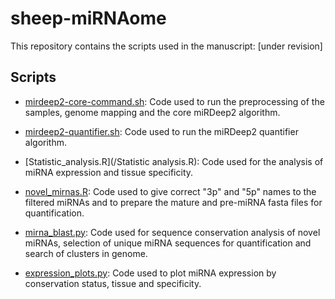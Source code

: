 # sheep-miRNAome
This repository contains the scripts used in the manuscript: [under revision]

## Scripts
* [mirdeep2-core-command.sh](/mirdeep2-core-command.sh): Code used to run the preprocessing of the samples, genome mapping and the core miRDeep2 algorithm.

* [mirdeep2-quantifier.sh](/mirdeep2-quantifier.sh): Code used to run the miRDeep2 quantifier algorithm.

* [Statistic_analysis.R](/Statistic analysis.R): Code used for the analysis of miRNA expression and tissue specificity.

* [novel_mirnas.R](/novel_mirnas.R): Code used to give correct "3p" and "5p" names to the filtered miRNAs and to prepare the mature and pre-miRNA fasta files for quantification.  

* [mirna_blast.py](/mirna_blast.py): Code used for sequence conservation analysis of novel miRNAs, selection of unique miRNA sequences for quantification and search of clusters in genome.

* [expression_plots.py](/expression_plots.py): Code used to plot miRNA expression by conservation status, tissue and specificity.
